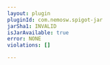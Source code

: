 ```yaml
---
layout: plugin
pluginId: com.nemosw.spigot-jar
jarSha1: INVALID
isJarAvailable: true
error: NONE
violations: []

---
```

